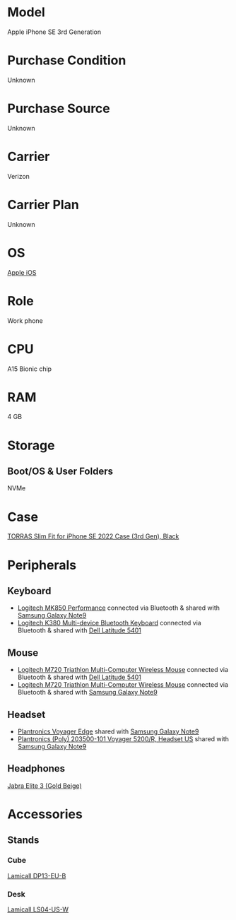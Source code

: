 # Model

Apple iPhone SE 3rd Generation

# Purchase Condition

Unknown

# Purchase Source

Unknown

# Carrier

Verizon

# Carrier Plan

Unknown

# OS

[Apple iOS](https://www.apple.com/ios/)

# Role

Work phone

# CPU

A15 Bionic chip

# RAM

4 GB

# Storage

## Boot/OS & User Folders

NVMe

# Case

[TORRAS Slim Fit for iPhone SE 2022 Case (3rd Gen), Black](https://www.amazon.com/TORRAS-iPhone-Ultra-Matte-Gen-2022/dp/B09SD3J8CF?th=1)

# Peripherals

## Keyboard

* [Logitech MK850 Performance](https://www.logitech.com/en-us/product/mk850-wireless-keyboard-mouse-combo) connected via Bluetooth & shared with [Samsung Galaxy Note9](https://github.com/jdrch/Hardware/blob/master/Samsung%20Galaxy%20Note9.md#keyboard)
* [Logitech K380 Multi-device Bluetooth Keyboard](https://www.logitech.com/en-us/products/keyboards/k380-multi-device.920-007558.html) connected via Bluetooth & shared with [Dell Latitude 5401](https://github.com/jdrch/Hardware/blob/master/Mine-%20No/Dell%20Latitude%205401.md#keyboard)

## Mouse

* [Logitech M720 Triathlon Multi-Computer Wireless Mouse](https://www.logitech.com/en-us/product/m720-triathlon.910-004790.html) connected via Bluetooth & shared with [Dell Latitude 5401](https://github.com/jdrch/Hardware/blob/master/Mine-%20No/Dell%20Latitude%205401.md#mouse)
* [Logitech M720 Triathlon Multi-Computer Wireless Mouse](https://www.logitech.com/en-us/product/m720-triathlon.910-004790.html) connected via Bluetooth & shared with [Samsung Galaxy Note9](https://github.com/jdrch/Hardware/blob/master/Samsung%20Galaxy%20Note9.md#mouse)

## Headset

* [Plantronics Voyager Edge](https://www.plantronics.com/us/en/product/voyager-edge) shared with [Samsung Galaxy Note9](https://github.com/jdrch/Hardware/blob/master/Samsung%20Galaxy%20Note9.md#headset)
* [Plantronics (Poly) 203500-101 Voyager 5200/R, Headset US](https://www.poly.com/us/en/products/headsets/voyager/voyager-5200) shared with [Samsung Galaxy Note9](https://github.com/jdrch/Hardware/blob/master/Samsung%20Galaxy%20Note9.md#headset)

## Headphones

[Jabra Elite 3 (Gold Beige)](https://www.jabra.com/bluetooth-headsets/jabra-elite-3)

# Accessories

## Stands

### Cube

[Lamicall DP13-EU-B](https://www.amazon.com/dp/B09MCKK9NX)

### Desk

[Lamicall LS04-US-W](https://www.amazon.com/dp/B07PKPDHX4)
